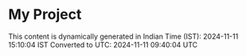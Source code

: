 # My Project

This content is dynamically generated in Indian Time (IST): 2024-11-11 15:10:04 IST
Converted to UTC: 2024-11-11 09:40:04 UTC
